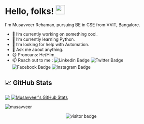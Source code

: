 # Hello, folks! <img src="https://raw.githubusercontent.com/MartinHeinz/MartinHeinz/master/wave.gif" width="30px">
I'm Musavveer Rehaman, pursuing BE in CSE from VVIT, Bangalore.


- 🔭 I’m currently working on something cool.
- 🌱 I’m currently learning Python.
- 🤔 I’m looking for help with Automation.
- 💬 Ask me about anything.
- 😄 Pronouns: He/Him.
- 📫 Reach out to me :
![Linkedin Badge](https://img.shields.io/badge/-MusavveerRehaman-blue?style=flat-square&logo=Linkedin&logoColor=white&link=https://www.linkedin.com/in/musavveer-rehaman-028b081a1/) ![Twitter Badge](https://img.shields.io/twitter/follow/iammusavveer?label=%40iammusavveer&style=social) ![Facebook Badge](https://img.shields.io/badge/-@iammusavveer-3b5998?style=flat-square&labelColor=3b5998&logo=facebook&logoColor=white&link=https://www.facebook.com/iammusavveer) ![Instagram Badge](https://img.shields.io/badge/-@rehxmxn-D7008A?style=flat-square&labelColor=D7008A&logo=Instagram&logoColor=white&link=https://www.instagram.com/rehxmxn/)

## &#x1f4c8; GitHub Stats

<a href="https://github.com/musavveer/musavveer">
  <img align="center" src="https://github-readme-stats.vercel.app/api/top-langs/?username=musavveer&hide=java,html&title_color=ffffff&text_color=c9cacc&icon_color=2bbc8a&bg_color=1d1f21" />
</a>
<a href="https://github.com/musavveer/musavveer">
  <img align="center" src="https://github-readme-stats.vercel.app/api?username=musavveer&show_icons=true&line_height=27&count_private=true&title_color=ffffff&text_color=c9cacc&icon_color=2bbc8a&bg_color=1d1f21" alt="Musavveer's GitHub Stats" />
</a>


<p><img align="center" src="https://github-readme-streak-stats.herokuapp.com/?user=musavveer&" alt="musavveer" /></p>

<p  align="center">
  <img src="https://visitor-badge.glitch.me/badge?page_id=musavveer" alt="visitor badge"/>
</p>
